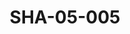 ---
pid: SHA-05-005
title: SHA-05-005
language: en
collection: Sharhabil Ahmed
original_label: 
rights: Sharhabil Ahmed
location_of_original: Sharhabil Ahmed
photographer_or_studio: 
scanned_from: photograph 12.1 by 16.5
_date: early 1960s
location: Omdurman
description: Ahmed Ibrahim Daoud with drums
additional_notes: 
permission_display: 'yes'
on_server: 'no'
on_website: 'no'
permalink: "/archive/en/sha-05-005.html"
layout: photo-page
---